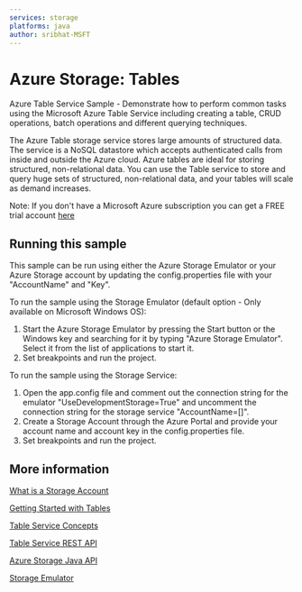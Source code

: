 ```yaml
---
services: storage
platforms: java
author: sribhat-MSFT
---
```


# Azure Storage: Tables

Azure Table Service Sample - Demonstrate how to perform common tasks using the Microsoft Azure Table Service including creating a table, CRUD operations, batch operations and different querying techniques.

The Azure Table storage service stores large amounts of structured data. The service is a NoSQL datastore which accepts authenticated calls from inside and outside the Azure cloud. Azure tables are ideal for storing structured, non-relational data. You can use the Table service to store and query huge sets of structured, non-relational data, and your tables will scale as demand increases.

Note: If you don't have a Microsoft Azure subscription you can get a FREE trial account [here](http://go.microsoft.com/fwlink/?LinkId=330212)

## Running this sample

This sample can be run using either the Azure Storage Emulator or your Azure Storage account by updating the config.properties file with your "AccountName" and "Key".

To run the sample using the Storage Emulator (default option - Only available on Microsoft Windows OS):

1. Start the Azure Storage Emulator by pressing the Start button or the Windows key and searching for it by typing "Azure Storage Emulator". Select it from the list of applications to start it.
2.  Set breakpoints and run the project.

To run the sample using the Storage Service:

1. Open the app.config file and comment out the connection string for the emulator "UseDevelopmentStorage=True" and uncomment the connection string for the storage service "AccountName=[]".
2. Create a Storage Account through the Azure Portal and provide your account name and account key in the config.properties file.
3. Set breakpoints and run the project.

## More information

[What is a Storage Account](http://azure.microsoft.com/en-us/documentation/articles/storage-whatis-account/)

[Getting Started with Tables](http://azure.microsoft.com/en-us/documentation/articles/storage-java-how-to-use-table-storage/)

[Table Service Concepts](http://msdn.microsoft.com/en-us/library/dd179463.aspx)

[Table Service REST API](http://msdn.microsoft.com/en-us/library/dd179423.aspx)

[Azure Storage Java API](http://azure.github.io/azure-storage-java/)

[Storage Emulator](http://azure.microsoft.com/en-us/documentation/articles/storage-use-emulator/)

